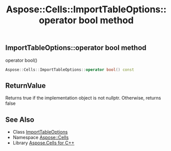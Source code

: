 ﻿---
title: Aspose::Cells::ImportTableOptions::operator bool method
linktitle: operator bool
second_title: Aspose.Cells for C++ API Reference
description: 'Aspose::Cells::ImportTableOptions::operator bool method. operator bool() in C++.'
type: docs
weight: 400
url: /cpp/aspose.cells/importtableoptions/operator_bool/
---
## ImportTableOptions::operator bool method


operator bool()

```cpp
Aspose::Cells::ImportTableOptions::operator bool() const
```


## ReturnValue

Returns true if the implementation object is not nullptr. Otherwise, returns false

## See Also

* Class [ImportTableOptions](../)
* Namespace [Aspose::Cells](../../)
* Library [Aspose.Cells for C++](../../../)
